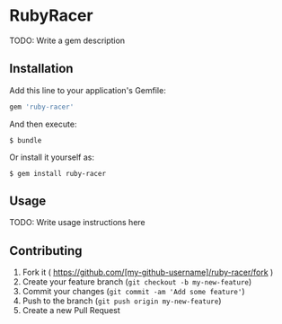 # RubyRacer

TODO: Write a gem description

## Installation

Add this line to your application's Gemfile:

```ruby
gem 'ruby-racer'
```

And then execute:

    $ bundle

Or install it yourself as:

    $ gem install ruby-racer

## Usage

TODO: Write usage instructions here

## Contributing

1. Fork it ( https://github.com/[my-github-username]/ruby-racer/fork )
2. Create your feature branch (`git checkout -b my-new-feature`)
3. Commit your changes (`git commit -am 'Add some feature'`)
4. Push to the branch (`git push origin my-new-feature`)
5. Create a new Pull Request
